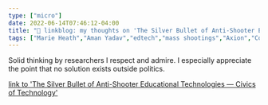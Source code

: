 ```yaml
---
type: ["micro"]
date: 2022-06-14T07:46:12-04:00
title: "🔗 linkblog: my thoughts on 'The Silver Bullet of Anti-Shooter Educational Technologies — Civics of Technology'"
tags: ["Marie Heath","Aman Yadav","edtech","mass shootings","Axion","Code.org","gun violence","Audrey Watters","Uvalde shooting","school shootings"]
---
```

Solid thinking by researchers I respect and admire. I especially appreciate the point that no solution exists outside politics.
 

[link to 'The Silver Bullet of Anti-Shooter Educational Technologies — Civics of Technology'](https://www.civicsoftechnology.org/blog/the-silver-bullet-of-anti-shooter-educational-technologies)
